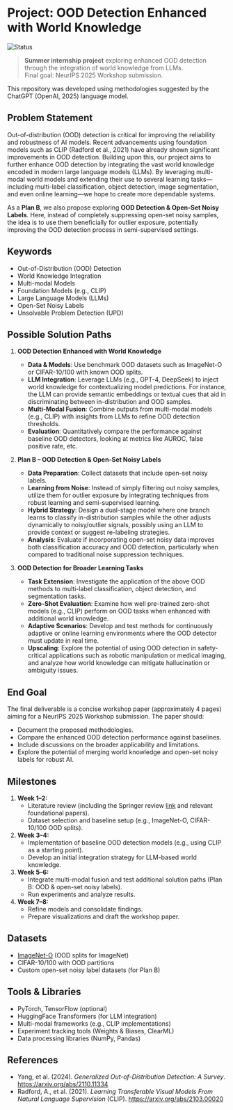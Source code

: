 # Project: OOD Detection Enhanced with World Knowledge

![Status](https://img.shields.io/badge/status-a%20proposal-yellow)

> **Summer internship project** exploring enhanced OOD detection through the integration of world knowledge from LLMs.  
> Final goal: NeurIPS 2025 Workshop submission.


This repository was developed using methodologies suggested by the ChatGPT (OpenAI, 2025) language model.

## Problem Statement

Out-of-distribution (OOD) detection is critical for improving the reliability and robustness of AI models. Recent advancements using foundation models such as CLIP (Radford et al., 2021) have already shown significant improvements in OOD detection. Building upon this, our project aims to further enhance OOD detection by integrating the vast world knowledge encoded in modern large language models (LLMs). By leveraging multi-modal world models and extending their use to several learning tasks—including multi-label classification, object detection, image segmentation, and even online learning—we hope to create more dependable systems. 

As a **Plan B**, we also propose exploring **OOD Detection & Open-Set Noisy Labels**. Here, instead of completely suppressing open-set noisy samples, the idea is to use them beneficially for outlier exposure, potentially improving the OOD detection process in semi-supervised settings.

## Keywords

- Out-of-Distribution (OOD) Detection  
- World Knowledge Integration  
- Multi-modal Models  
- Foundation Models (e.g., CLIP)  
- Large Language Models (LLMs)  
- Open-Set Noisy Labels  
- Unsolvable Problem Detection (UPD)

## Possible Solution Paths

1. **OOD Detection Enhanced with World Knowledge**  
   - **Data & Models**: Use benchmark OOD datasets such as ImageNet-O or CIFAR-10/100 with known OOD splits.  
   - **LLM Integration**: Leverage LLMs (e.g., GPT-4, DeepSeek) to inject world knowledge for contextualizing model predictions. For instance, the LLM can provide semantic embeddings or textual cues that aid in discriminating between in-distribution and OOD samples.  
   - **Multi-Modal Fusion**: Combine outputs from multi-modal models (e.g., CLIP) with insights from LLMs to refine OOD detection thresholds.
   - **Evaluation**: Quantitatively compare the performance against baseline OOD detectors, looking at metrics like AUROC, false positive rate, etc.

2. **Plan B – OOD Detection & Open-Set Noisy Labels**  
   - **Data Preparation**: Collect datasets that include open-set noisy labels.  
   - **Learning from Noise**: Instead of simply filtering out noisy samples, utilize them for outlier exposure by integrating techniques from robust learning and semi-supervised learning.
   - **Hybrid Strategy**: Design a dual-stage model where one branch learns to classify in-distribution samples while the other adjusts dynamically to noisy/outlier signals, possibly using an LLM to provide context or suggest re-labeling strategies.
   - **Analysis**: Evaluate if incorporating open-set noisy data improves both classification accuracy and OOD detection, particularly when compared to traditional noise suppression techniques.

3. **OOD Detection for Broader Learning Tasks**  
   - **Task Extension**: Investigate the application of the above OOD methods to multi-label classification, object detection, and segmentation tasks.  
   - **Zero-Shot Evaluation**: Examine how well pre-trained zero-shot models (e.g., CLIP) perform on OOD tasks when enhanced with additional world knowledge.
   - **Adaptive Scenarios**: Develop and test methods for continuously adaptive or online learning environments where the OOD detector must update in real time.
   - **Upscaling**: Explore the potential of using OOD detection in safety-critical applications such as robotic manipulation or medical imaging, and analyze how world knowledge can mitigate hallucination or ambiguity issues.

## End Goal

The final deliverable is a concise workshop paper (approximately 4 pages) aiming for a NeurIPS 2025 Workshop submission. The paper should:
- Document the proposed methodologies.
- Compare the enhanced OOD detection performance against baselines.
- Include discussions on the broader applicability and limitations.
- Explore the potential of merging world knowledge and open-set noisy labels for robust AI.

## Milestones

1. **Week 1–2:**  
   - Literature review (including the Springer review [link](https://link.springer.com/article/10.1007/s11263-024-02117-4) and relevant foundational papers).  
   - Dataset selection and baseline setup (e.g., ImageNet-O, CIFAR-10/100 OOD splits).
2. **Week 3–4:**  
   - Implementation of baseline OOD detection models (e.g., using CLIP as a starting point).  
   - Develop an initial integration strategy for LLM-based world knowledge.
3. **Week 5–6:**  
   - Integrate multi-modal fusion and test additional solution paths (Plan B: OOD & open-set noisy labels).  
   - Run experiments and analyze results.
4. **Week 7–8:**  
   - Refine models and consolidate findings.  
   - Prepare visualizations and draft the workshop paper.

## Datasets

- [ImageNet-O]([https://paperswithcode.com/dataset/imagenet-o) (OOD splits for ImageNet)  
- CIFAR-10/100 with OOD partitions 
- Custom open-set noisy label datasets (for Plan B)

## Tools & Libraries

- PyTorch, TensorFlow (optional)  
- HuggingFace Transformers (for LLM integration)  
- Multi-modal frameworks (e.g., CLIP implementations)  
- Experiment tracking tools (Weights & Biases, ClearML)  
- Data processing libraries (NumPy, Pandas)

## References

- Yang, et al. (2024). *Generalized Out-of-Distribution Detection: A Survey*. https://arxiv.org/abs/2110.11334
- Radford, A., et al. (2021). *Learning Transferable Visual Models From Natural Language Supervision* (CLIP). https://arxiv.org/abs/2103.00020
